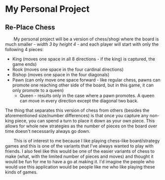 # My Personal Project

## Re-Place Chess

&nbsp;&nbsp;&nbsp;&nbsp;&nbsp;&nbsp; My personal 
project will be a version of chess/shogi 
where the board is much smaller - *width 3 by height 4* - 
and each player will start with only the following 4 pieces:
- King (moves one space in all 8 directions - if the king)
is captured, the game ends)
- Rook (moves one space in the four cardinal directions)
- Bishop (moves one space in the four diagonals)
- Pawn (can only move one space forward - like regular 
chess, pawns can promote one reaching other side of
the board, but in this game, it can only promote to a 
queen)
  - Queen - results only in the case where a pawn promotes.
  A queen can move in every direction except the diagonal
  two back.

The thing that separates 
this version of chess from others (besides the 
aforementioned size/number differences) is that once you
capture any non-king piece, you can spend a turn to place
it down as your own piece. This allows for whole new 
strategies as the number of pieces on the board over time
doesn't necessarily always go down.

&nbsp;&nbsp;&nbsp;&nbsp;&nbsp;&nbsp; This is of interest 
to me because I like playing chess-like board/strategy
games and this is one of the variants that I've always 
wanted to play with friends. I also feel like this would
be one of the easier variants of chess to make (what, 
with the limited number of pieces and moves) and thought
it would be fun for me to have a go at making it. I'd
imagine the people who would use this application
would be people like me who like playing these kinds of 
games.
